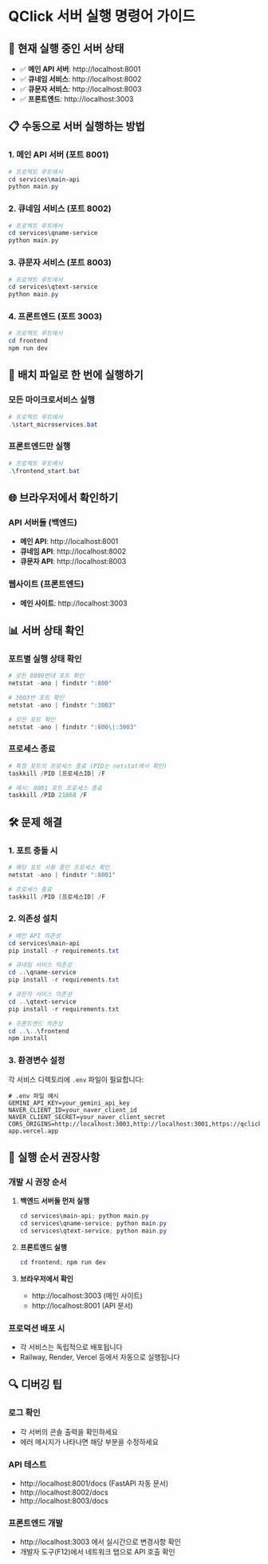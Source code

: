 # QClick 서버 실행 명령어 가이드

## 🚀 현재 실행 중인 서버 상태
- ✅ **메인 API 서버**: http://localhost:8001
- ✅ **큐네임 서비스**: http://localhost:8002  
- ✅ **큐문자 서비스**: http://localhost:8003
- ✅ **프론트엔드**: http://localhost:3003

## 📋 수동으로 서버 실행하는 방법

### 1. 메인 API 서버 (포트 8001)
```powershell
# 프로젝트 루트에서
cd services\main-api
python main.py
```

### 2. 큐네임 서비스 (포트 8002)
```powershell
# 프로젝트 루트에서
cd services\qname-service
python main.py
```

### 3. 큐문자 서비스 (포트 8003)
```powershell
# 프로젝트 루트에서
cd services\qtext-service
python main.py
```

### 4. 프론트엔드 (포트 3003)
```powershell
# 프로젝트 루트에서
cd frontend
npm run dev
```

## 🔧 배치 파일로 한 번에 실행하기

### 모든 마이크로서비스 실행
```powershell
# 프로젝트 루트에서
.\start_microservices.bat
```

### 프론트엔드만 실행
```powershell
# 프로젝트 루트에서
.\frontend_start.bat
```

## 🌐 브라우저에서 확인하기

### API 서버들 (백엔드)
- **메인 API**: http://localhost:8001
- **큐네임 API**: http://localhost:8002
- **큐문자 API**: http://localhost:8003

### 웹사이트 (프론트엔드)
- **메인 사이트**: http://localhost:3003

## 📊 서버 상태 확인

### 포트별 실행 상태 확인
```powershell
# 모든 8000번대 포트 확인
netstat -ano | findstr ":800"

# 3003번 포트 확인
netstat -ano | findstr ":3003"

# 모든 포트 확인
netstat -ano | findstr ":800\|:3003"
```

### 프로세스 종료
```powershell
# 특정 포트의 프로세스 종료 (PID는 netstat에서 확인)
taskkill /PID [프로세스ID] /F

# 예시: 8001 포트 프로세스 종료
taskkill /PID 21868 /F
```

## 🛠️ 문제 해결

### 1. 포트 충돌 시
```powershell
# 해당 포트 사용 중인 프로세스 확인
netstat -ano | findstr ":8001"

# 프로세스 종료
taskkill /PID [프로세스ID] /F
```

### 2. 의존성 설치
```powershell
# 메인 API 의존성
cd services\main-api
pip install -r requirements.txt

# 큐네임 서비스 의존성
cd ..\qname-service
pip install -r requirements.txt

# 큐문자 서비스 의존성
cd ..\qtext-service
pip install -r requirements.txt

# 프론트엔드 의존성
cd ..\..\frontend
npm install
```

### 3. 환경변수 설정
각 서비스 디렉토리에 `.env` 파일이 필요합니다:
```env
# .env 파일 예시
GEMINI_API_KEY=your_gemini_api_key
NAVER_CLIENT_ID=your_naver_client_id
NAVER_CLIENT_SECRET=your_naver_client_secret
CORS_ORIGINS=http://localhost:3003,http://localhost:3001,https://qclick-app.vercel.app
```

## 📝 실행 순서 권장사항

### 개발 시 권장 순서
1. **백엔드 서버들 먼저 실행**
   ```powershell
   cd services\main-api; python main.py
   cd services\qname-service; python main.py  
   cd services\qtext-service; python main.py
   ```

2. **프론트엔드 실행**
   ```powershell
   cd frontend; npm run dev
   ```

3. **브라우저에서 확인**
   - http://localhost:3003 (메인 사이트)
   - http://localhost:8001 (API 문서)

### 프로덕션 배포 시
- 각 서비스는 독립적으로 배포됩니다
- Railway, Render, Vercel 등에서 자동으로 실행됩니다

## 🔍 디버깅 팁

### 로그 확인
- 각 서버의 콘솔 출력을 확인하세요
- 에러 메시지가 나타나면 해당 부분을 수정하세요

### API 테스트
- http://localhost:8001/docs (FastAPI 자동 문서)
- http://localhost:8002/docs
- http://localhost:8003/docs

### 프론트엔드 개발
- http://localhost:3003 에서 실시간으로 변경사항 확인
- 개발자 도구(F12)에서 네트워크 탭으로 API 호출 확인 
